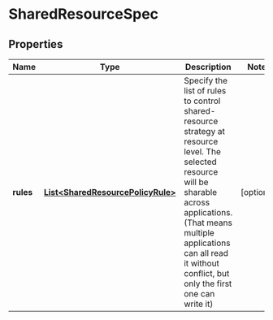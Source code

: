 

# SharedResourceSpec


## Properties

| Name | Type | Description | Notes |
|------------ | ------------- | ------------- | -------------|
|**rules** | [**List&lt;SharedResourcePolicyRule&gt;**](SharedResourcePolicyRule.md) | Specify the list of rules to control shared-resource strategy at resource level. The selected resource will be sharable across applications. (That means multiple applications can all read it without conflict, but only the first one can write it) |  [optional] |



